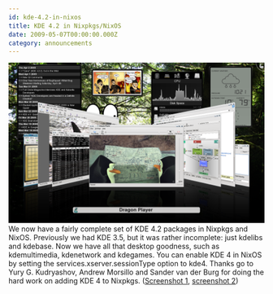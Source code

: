 ```yaml
---
id: kde-4.2-in-nixos
title: KDE 4.2 in Nixpkgs/NixOS
date: 2009-05-07T00:00:00.000Z
category: announcements
---
```

 [![KDE 4.2 screenshot](../../../assets/image/screenshots/nixos-kde42-1.png)](../../../assets/image/screenshots/nixos-kde42-1.png) We now have a fairly complete set of KDE 4.2 packages in Nixpkgs and NixOS. Previously we had KDE 3.5, but it was rather incomplete: just kdelibs and kdebase. Now we have all that desktop goodness, such as kdemultimedia, kdenetwork and kdegames. You can enable KDE 4 in NixOS by setting the services.xserver.sessionType option to kde4. Thanks go to Yury G. Kudryashov, Andrew Morsillo and Sander van der Burg for doing the hard work on adding KDE 4 to Nixpkgs. ([Screenshot 1](../../../assets/image/screenshots/nixos-kde42-1.png), [screenshot 2](../../../assets/image/screenshots/nixos-kde42-2.png))
